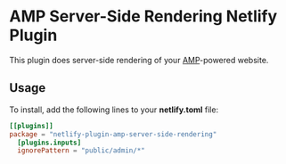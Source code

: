 # AMP Server-Side Rendering Netlify Plugin
This plugin does server-side rendering of your [AMP][1]-powered website.

## Usage
To install, add the following lines to your **netlify.toml** file:

```toml
[[plugins]]
package = "netlify-plugin-amp-server-side-rendering"
  [plugins.inputs]
  ignorePattern = "public/admin/*"
```

[1]: https://amp.dev/
